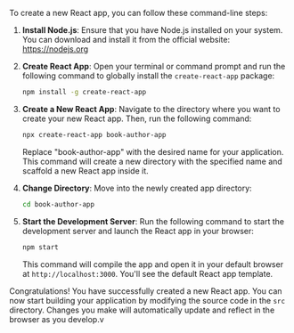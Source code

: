 To create a new React app, you can follow these command-line steps:

1. **Install Node.js**: Ensure that you have Node.js installed on your system. You can download and install it from the official website: https://nodejs.org

2. **Create React App**: Open your terminal or command prompt and run the following command to globally install the `create-react-app` package:

   ```bash
   npm install -g create-react-app
   ```

3. **Create a New React App**: Navigate to the directory where you want to create your new React app. Then, run the following command:

   ```bash
   npx create-react-app book-author-app
   ```

   Replace "book-author-app" with the desired name for your application. This command will create a new directory with the specified name and scaffold a new React app inside it.

4. **Change Directory**: Move into the newly created app directory:

   ```bash
   cd book-author-app
   ```

5. **Start the Development Server**: Run the following command to start the development server and launch the React app in your browser:

   ```bash
   npm start
   ```

   This command will compile the app and open it in your default browser at `http://localhost:3000`. You'll see the default React app template.

Congratulations! You have successfully created a new React app. You can now start building your application by modifying the source code in the `src` directory. Changes you make will automatically update and reflect in the browser as you develop.v